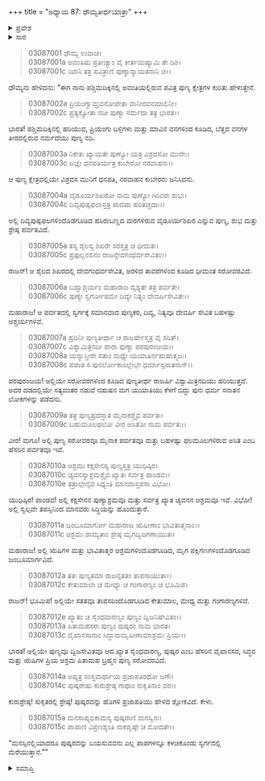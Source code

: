 +++
title = "ಅಧ್ಯಾಯ 87: ಧೌಮ್ಯತೀರ್ಥಯಾತ್ರಾ"
+++

<details><summary>ಪ್ರವೇಶ</summary>


।।   ಓಂ ಓಂ ನಮೋ ನಾರಾಯಣಾಯ।।   ಶ್ರೀ ವೇದವ್ಯಾಸಾಯ ನಮಃ ।।

ಶ್ರೀ ಕೃಷ್ಣದ್ವೈಪಾಯನ ವೇದವ್ಯಾಸ ವಿರಚಿತ  

**ಶ್ರೀ ಮಹಾಭಾರತ**

**ಆರಣ್ಯಕ ಪರ್ವ**

**ತೀರ್ಥಯಾತ್ರಾ ಪರ್ವ**

**ಅಧ್ಯಾಯ 87**

</details>


<details><summary>ಸಾರ</summary>

ಧೌಮ್ಯನು ಯುಧಿಷ್ಠಿರನಿಗೆ ಪಶ್ಚಿಮದಿಕ್ಕಿನಲ್ಲಿರುವ ತೀರ್ಥಕ್ಷೇತ್ರಗಳ ಕುರಿತು ಹೇಳಿದುದು (1-15).

</details>


> 03087001 ಧೌಮ್ಯ ಉವಾಚ।  
03087001a ಅವಂತಿಷು ಪ್ರತೀಚ್ಯಾಂ ವೈ ಕೀರ್ತಯಿಷ್ಯಾಮಿ ತೇ ದಿಶಿ।  
03087001c ಯಾನಿ ತತ್ರ ಪವಿತ್ರಾಣಿ ಪುಣ್ಯಾನ್ಯಾಯತನಾನಿ ಚ।।

ಧೌಮ್ಯನು ಹೇಳಿದನು: “ಈಗ ನಾನು ಪಶ್ಚಿಮದಿಕ್ಕಿನಲ್ಲಿ ಅವಂತಿಯಲ್ಲಿರುವ ಪವಿತ್ರ ಪುಣ್ಯ ಕ್ಷೇತ್ರಗಳ ಕುರಿತು ಹೇಳುತ್ತೇನೆ.

> 03087002a ಪ್ರಿಯಂಗ್ವಾಮ್ರವನೋಪೇತಾ ವಾನೀರವನಮಾಲಿನೀ।  
03087002c ಪ್ರತ್ಯಕ್ಸ್ರೋತಾ ನದೀ ಪುಣ್ಯಾ ನರ್ಮದಾ ತತ್ರ ಭಾರತ।।

ಭಾರತ! ಪಶ್ಚಿಮದಿಕ್ಕಿನಲ್ಲಿ ಹರಿಯುವ, ಪ್ರಿಯಂಗು ಬಳ್ಳಿಗಳು ಮತ್ತು ಮಾವಿನ ವನಗಳಿಂದ ಕೂಡಿದ, ಬೆತ್ತದ ವನಗಳ ತೀರದಲ್ಲಿರುವ ನರ್ಮದೆಯು ಪುಣ್ಯ ನದಿ.

> 03087003a ನಿಕೇತಃ ಖ್ಯಾಯತೇ ಪುಣ್ಯೋ ಯತ್ರ ವಿಶ್ರವಸೋ ಮುನೇಃ।  
03087003c ಜಜ್ಞೇ ಧನಪತಿರ್ಯತ್ರ ಕುಬೇರೋ ನರವಾಹನಃ।।

ಆ ಪುಣ್ಯ ಕ್ಷೇತ್ರದಲ್ಲಿಯೇ ವಿಶ್ರವಸ ಮುನಿಗೆ ಧನಪತಿ, ನರವಾಹನ ಕುಬೇರನು ಜನಿಸಿದನು.

> 03087004a ವೈಡೂರ್ಯಶಿಖರೋ ನಾಮ ಪುಣ್ಯೋ ಗಿರಿವರಃ ಶುಭಃ।  
03087004c ದಿವ್ಯಪುಷ್ಪಫಲಾಸ್ತತ್ರ ಪಾದಪಾ ಹರಿತಚ್ಚದಾಃ।।

ಅಲ್ಲಿ ದಿವ್ಯಪುಷ್ಪಫಲಗಳಿಂದೊಡಗೂಡಿದ ಹಸಿರುಬಣ್ಣದ ಮರಗಳಿರುವ ವೈಡೂರ್ಯಶಿಖರ ಎನ್ನುವ ಪುಣ್ಯ, ಶುಭ ಮತ್ತು ಶ್ರೇಷ್ಠ ಪರ್ವತವಿದೆ.

> 03087005a ತಸ್ಯ ಶೈಲಸ್ಯ ಶಿಖರೇ ಸರಸ್ತತ್ರ ಚ ಧೀಮತಃ।  
03087005c ಪ್ರಫುಲ್ಲನಲಿನಂ ರಾಜನ್ದೇವಗಂಧರ್ವಸೇವಿತಂ।।

ರಾಜನ್! ಆ ಶೈಲದ ಶಿಖರದಲ್ಲಿ ದೇವಗಂಧರ್ವಸೇವಿತ, ಅರಳಿದ ತಾವರೆಗಳಿಂದ ಕೂಡಿದ ಧೀಮಂತ ಸರೋವರವಿದೆ.

> 03087006a ಬಹ್ವಾಶ್ಚರ್ಯಂ ಮಹಾರಾಜ ದೃಶ್ಯತೇ ತತ್ರ ಪರ್ವತೇ।  
03087006c ಪುಣ್ಯೇ ಸ್ವರ್ಗೋಪಮೇ ದಿವ್ಯೇ ನಿತ್ಯಂ ದೇವರ್ಷಿಸೇವಿತೇ।।

ಮಹಾರಾಜ! ಆ ಪರ್ವತದಲ್ಲಿ ಸ್ವರ್ಗಕ್ಕೆ ಸಮಾನವಾದ ಪುಣ್ಯಕರ, ದಿವ್ಯ, ನಿತ್ಯವೂ ದೇವರ್ಷಿ ಸೇವಿತ ಬಹಳಷ್ಟು ಆಶ್ಚರ್ಯಗಳಿವೆ.

> 03087007a ಹ್ರದಿನೀ ಪುಣ್ಯತೀರ್ಥಾ ಚ ರಾಜರ್ಷೇಸ್ತತ್ರ ವೈ ಸರಿತ್।   
03087007c ವಿಶ್ವಾಮಿತ್ರನದೀ ಪಾರಾ ಪುಣ್ಯಾ ಪರಪುರಂಜಯ।।  
03087008a ಯಸ್ಯಾಸ್ತೀರೇ ಸತಾಂ ಮಧ್ಯೇ ಯಯಾತಿರ್ನಹುಷಾತ್ಮಜಃ।  
03087008c ಪಪಾತ ಸ ಪುನರ್ಲೋಕಾಽಲ್ಲೇಭೇ ಧರ್ಮಾನ್ಸನಾತನಾನ್।।

ಪರಪುರಂಜಯ! ಅಲ್ಲಿಯೇ ಸರೋವರಗಳಿಂದ ಕೂಡಿದ ಪುಣ್ಯತೀರ್ಥ ರಾಜರ್ಷಿ ವಿಶ್ವಾಮಿತ್ರನದಿಯು ಹರಿಯುತ್ತದೆ. ಅದರ ದಡದಲ್ಲಿಯೇ ಸತ್ಯವಂತರ ನಡುವೆ ನಹುಷನ ಮಗ ಯಯಾತಿಯು ಕೆಳಗೆ ಬಿದ್ದು ಪುನಃ ಧರ್ಮ ಸನಾತನ ಲೋಕಗಳನ್ನು ಪಡೆದನು.

> 03087009a ತತ್ರ ಪುಣ್ಯಹ್ರದಸ್ತಾತ ಮೈನಾಕಶ್ಚೈವ ಪರ್ವತಃ।  
03087009c ಬಹುಮೂಲಫಲೋ ವೀರ ಅಸಿತೋ ನಾಮ ಪರ್ವತಃ।।

ವೀರ! ಮಗೂ! ಅಲ್ಲಿ ಪುಣ್ಯ ಸರೋವರವೂ ಮೈನಾಕ ಪರ್ವತವೂ ಮತ್ತು ಬಹಳಷ್ಟು ಫಲಮೂಲಗಳಿರುವ ಅಸಿತ ಎಂಬ ಹೆಸರಿನ ಪರ್ವತವೂ ಇವೆ.

> 03087010a ಆಶ್ರಮಃ ಕಕ್ಷಸೇನಸ್ಯ ಪುಣ್ಯಸ್ತತ್ರ ಯುಧಿಷ್ಠಿರ।   
03087010c ಚ್ಯವನಸ್ಯಾಶ್ರಮಶ್ಚೈವ ಖ್ಯಾತಃ ಸರ್ವತ್ರ ಪಾಂಡವ।।  
03087010e ತತ್ರಾಲ್ಪೇನೈವ ಸಿಧ್ಯಂತಿ ಮಾನವಾಸ್ತಪಸಾ ವಿಭೋ।

ಯುಧಿಷ್ಠಿರ! ಪಾಂಡವ! ಅಲ್ಲಿ ಕಕ್ಷಸೇನನ ಪುಣ್ಯಾಶ್ರಮವೂ ಮತ್ತು ಸರ್ವತ್ರ ಖ್ಯಾತ ಚ್ಯವನನ ಆಶ್ರಮವೂ ಇವೆ. ವಿಭೋ! ಅಲ್ಲಿ ಸ್ವಲ್ಪವೇ ತಪಸ್ಸಿನಿಂದ ಮಾನವರು ಸಿದ್ಧಿಯನ್ನು ಹೊಂದುತ್ತಾರೆ.

> 03087011a ಜಂಬೂಮಾರ್ಗೋ ಮಹಾರಾಜ ಋಷೀಣಾಂ ಭಾವಿತಾತ್ಮನಾಂ।।   
03087011c ಆಶ್ರಮಃ ಶಾಮ್ಯತಾಂ ಶ್ರೇಷ್ಠ ಮೃಗದ್ವಿಜಗಣಾಯುತಃ।

ಮಹಾರಾಜ! ಅಲ್ಲಿ ಋಷಿಗಳ ಮತ್ತು ಭಾವಿತಾತ್ಮರ ಆಶ್ರಮಗಳಿಂದೊಡಗೂಡಿದ, ಮೃಗ ಪಕ್ಷಿಗಣಗಳಿಂದೊಡಗೂಡಿದ ಜಂಬೂಮಾರ್ಗವಿದೆ.

> 03087012a ತತಃ ಪುಣ್ಯತಮಾ ರಾಜನ್ಸತತಂ ತಾಪಸಾಯುತಾ।।  
03087012c ಕೇತುಮಾಲಾ ಚ ಮೇಧ್ಯಾ ಚ ಗಂಗಾರಣ್ಯಂ ಚ ಭೂಮಿಪ।

ರಾಜನ್! ಭೂಮಿಪ! ಅಲ್ಲಿಯೇ ಸತತವೂ ತಾಪಸರಿಂದೊಡಗೂಡಿದ ಕೇತುಮಾಲ, ಮೇಧ್ಯ ಮತ್ತು ಗಂಗಾರಣ್ಯಗಳಿವೆ.

> 03087012e ಖ್ಯಾತಂ ಚ ಸೈಂಧವಾರಣ್ಯಂ ಪುಣ್ಯಂ ದ್ವಿಜನಿಷೇವಿತಂ।।  
03087013a ಪಿತಾಮಹಸರಃ ಪುಣ್ಯಂ ಪುಷ್ಕರಂ ನಾಮ ಭಾರತ।  
03087013c ವೈಖಾನಸಾನಾಂ ಸಿದ್ಧಾನಾಮೃಷೀಣಾಮಾಶ್ರಮಃ ಪ್ರಿಯಃ।।

ಭಾರತ! ಅಲ್ಲಿಯೇ ಪುಣ್ಯವೂ ದ್ವಿಜಸೇವಿತವೂ ಆದ ಖ್ಯಾತ ಸೈಂಧವಾರಣ್ಯ, ಪುಷ್ಕರ ಎಂಬ ಹೆಸರಿನ ವೈಖಾನಸರ, ಸಿದ್ಧರ ಮತ್ತು ಋಷಿಗಳ ಪ್ರಿಯ ಆಶ್ರಮ ಪಿತಾಮಹ ಬ್ರಹ್ಮನ ಪುಣ್ಯ ಸರೋವರವಿದೆ.

> 03087014a ಅಪ್ಯತ್ರ ಸಂಸ್ತವಾರ್ಥಾಯ ಪ್ರಜಾಪತಿರಥೋ ಜಗೌ।  
03087014c ಪುಷ್ಕರೇಷು ಕುರುಶ್ರೇಷ್ಠ ಗಾಥಾಂ ಸುಕೃತಿನಾಂ ವರ।।

ಕುರುಶ್ರೇಷ್ಠ! ಸುಕೃತರಲ್ಲಿ ಶ್ರೇಷ್ಠ! ಪುಷ್ಕರವನ್ನು ಹೊಗಳಿ ಪ್ರಜಾಪತಿಯು ಹೇಳಿದ ಶ್ಲೋಕವಿದೆ. ಕೇಳು.

> 03087015a ಮನಸಾಪ್ಯಭಿಕಾಮಸ್ಯ ಪುಷ್ಕರಾಣಿ ಮನಸ್ವಿನಃ।  
03087015c ಪಾಪಾಣಿ ವಿಪ್ರಣಶ್ಯಂತಿ ನಾಕಪೃಷ್ಠೇ ಚ ಮೋದತೇ।।

“ಮನಸ್ಸಿನಲ್ಲಿಯಾದರೂ ಪುಷ್ಕರವನ್ನು ಬಯಸುವವನು ಎಲ್ಲ ಪಾಪಗಳನ್ನೂ ಕಳಚಿಕೊಂಡು ಸ್ವರ್ಗದಲ್ಲಿ ಮೆರೆಯುತ್ತಾನೆ.””

<details><summary>ಸಮಾಪ್ತಿ</summary>

ಇತಿ ಶ್ರೀ ಮಹಾಭಾರತೇ ಆರಣ್ಯಕಪರ್ವಣಿ ತೀರ್ಥಯಾತ್ರಾಪರ್ವಣಿ ಧೌಮ್ಯತೀರ್ಥಯಾತ್ರಾಯಾಂ ಸಪ್ತಾಶೀತಿತಮೋಽಧ್ಯಾಯಃ।  
ಇದು ಮಹಾಭಾರತದ ಆರಣ್ಯಕಪರ್ವದಲ್ಲಿ ತೀರ್ಥಯಾತ್ರಾಪರ್ವದಲ್ಲಿ ಧೌಮ್ಯತೀರ್ಥಯಾತ್ರಾ ಎನ್ನುವ ಎಂಭತ್ತೇಳನೆಯ ಅಧ್ಯಾಯವು.


</details>
